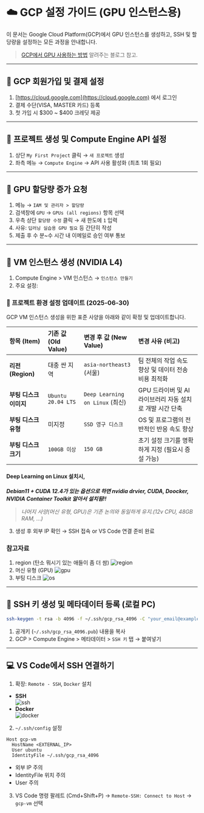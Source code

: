 # ☁️ GCP 설정 가이드 (GPU 인스턴스용)

이 문서는 Google Cloud Platform(GCP)에서 GPU 인스턴스를 생성하고, SSH 및 할당량을 설정하는 모든 과정을 안내합니다.
> [GCP에서 GPU 사용하는 방법](https://jonhyuk0922.tistory.com/241) 알려주는 블로그 참고.
---

## 📌 GCP 회원가입 및 결제 설정

1. [https://cloud.google.com](https://cloud.google.com) 에서 로그인
2. 결제 수단(VISA, MASTER 카드) 등록
3. 첫 가입 시 \$300 \~ \$400 크레딧 제공

---

## 📁 프로젝트 생성 및 Compute Engine API 설정

1. 상단 `My First Project` 클릭 → `새 프로젝트` 생성
2. 좌측 메뉴 → `Compute Engine` → API 사용 활성화 (최초 1회 필요)

---

## 🚀 GPU 할당량 증가 요청

1. 메뉴 → `IAM 및 관리자 > 할당량`
2. 검색창에 `GPU` → `GPUs (all regions)` 항목 선택
3. 우측 상단 `할당량 수정` 클릭 → 새 한도에 `1` 입력
4. 사유: `딥러닝 실습용 GPU 필요` 등 간단히 작성
5. 제출 후 수 분\~수 시간 내 이메일로 승인 여부 통보

---

## 🔧 VM 인스턴스 생성 (NVIDIA L4)

1. Compute Engine > VM 인스턴스 → `인스턴스 만들기`
2. 주요 설정:
### 🚀 프로젝트 환경 설정 업데이트 (2025-06-30)

GCP VM 인스턴스 생성을 위한 표준 사양을 아래와 같이 확정 및 업데이트합니다.

| 항목 (Item) | 기존 값 (Old Value) | 변경 후 값 (New Value) | 변경 사유 (비고) |
| :--- | :--- | :--- | :--- |
| **리전 (Region)** | 대충 싼 지역 | `asia-northeast3` (서울) | 팀 전체의 작업 속도 향상 및 데이터 전송 비용 최적화 |
| **부팅 디스크 이미지** | `Ubuntu 20.04 LTS` | `Deep Learning on Linux` (최신) | GPU 드라이버 및 AI 라이브러리 자동 설치로 개발 시간 단축 |
| **부팅 디스크 유형** | 미지정 | `SSD 영구 디스크` | OS 및 프로그램의 전반적인 반응 속도 향상 |
| **부팅 디스크 크기** | `100GB 이상` | `150 GB` | 초기 설정 크기를 명확하게 지정 (필요시 증설 가능) |

#### Deep Learning on Linux 설치시, 
***Debian11 + CUDA 12.4가 있는 옵션으로 하면 nvidia drvier, CUDA, Doocker, NVIDIA Container Toolkit 알아서 설치됨!!***
> *나머지 사양(머신 유형, GPU)은 기존 논의와 동일하게 유지.(12v CPU, 48GB RAM, ...)*

3. 생성 후 외부 IP 확인 → SSH 접속 or VS Code 연결 준비 완료

### 참고자료
1. region (탄소 뭐시기 있는 애들이 좀 더 쌈)
![region](./images/region.png)
2. 머신 유형 (GPU)
![gpu](./images/gpu.png)
3. 부팅 디스크
![os](./images/os.png)
---

## 🔑 SSH 키 생성 및 메타데이터 등록 (로컬 PC)

```bash
ssh-keygen -t rsa -b 4096 -f ~/.ssh/gcp_rsa_4096 -C "your_email@example.com"
```

1. 공개키 (`~/.ssh/gcp_rsa_4096.pub`) 내용을 복사
2. GCP > Compute Engine > 메타데이터 > `SSH 키` 탭 → 붙여넣기

---

## 💻 VS Code에서 SSH 연결하기

1. 확장: `Remote - SSH`, `Docker` 설치
* **SSH**<br/>
![ssh](./images/ssh_extensions.png)<br/>
* **Docker**<br/>
![docker](./images/docker_extensions.png)<br/>

2. `~/.ssh/config` 설정
<!--![ssh_conifg](./images/ssh_config.png)<br/>-->
```ssh
Host gcp-vm
  HostName <EXTERNAL_IP>
  User ubuntu
  IdentityFile ~/.ssh/gcp_rsa_4096
```
* 외부 IP 주의
* IdentityFile 위치 주의
* User 주의

3. VS Code 명령 팔레트 (Cmd+Shift+P) → `Remote-SSH: Connect to Host` → `gcp-vm` 선택
